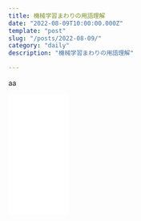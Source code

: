 ```yaml
---
title: 機械学習まわりの用語理解
date: "2022-08-09T10:00:00.000Z"
template: "post"
slug: "/posts/2022-08-09/"
category: "daily"
description: "機械学習まわりの用語理解"

---
```


aa

<iframe sandbox="allow-popups allow-scripts allow-modals allow-forms allow-same-origin" style="width:120px;height:240px;" marginwidth="0" marginheight="0" scrolling="no" frameborder="0" src="//rcm-fe.amazon-adsystem.com/e/cm?lt1=_blank&bc1=000000&IS2=1&bg1=FFFFFF&fc1=000000&lc1=0000FF&t=parkour12019-22&language=en_US&o=9&p=8&l=as4&m=amazon&f=ifr&ref=as_ss_li_til&asins=B08HZ81YC4&linkId=659e427a4c32450c89956395d3287bdc"></iframe>